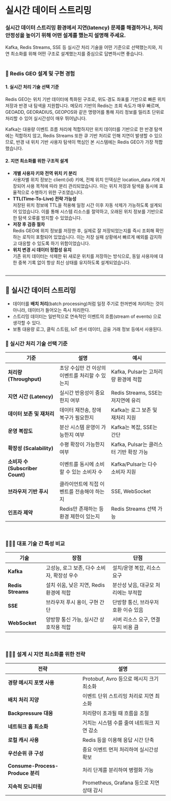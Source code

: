 # 실시간 데이터 스트리밍
### 실시간 데이터 스트리밍 환경에서 지연(latency) 문제를 해결하거나, 처리 안정성을 높이기 위해 어떤 설계를 했는지 설명해 주세요.
Kafka, Redis Streams, SSE 등 실시간 처리 기술을 어떤 기준으로 선택했는지와, 지연 최소화를 위해 어떤 구조로 설계했는지를 중심으로 답변하시면 좋습니다.
<br/> <br/>

### 🎯 Redis GEO 설계 및 구현 경험
#### 1. 실시간 처리 기술 선택 기준
Redis GEO는 위치 기반 데이터에 특화된 구조로, 위도·경도 좌표를 기반으로 빠른 위치 저장과 반경 내 탐색을 지원합니다. 메모리 기반의 Redis는 조회 속도가 매우 빠르며, GEOADD, GEORADIUS, GEOPOS와 같은 명령어를 통해 지리 정보를 밀리초 단위로 처리할 수 있어 실시간성이 매우 뛰어납니다.

Kafka는 대용량 이벤트 흐름 처리에 적합하지만 위치 데이터를 기반으로 한 반경 탐색에는 적합하지 않고, Redis Streams 또한 큐 기반 처리로 인해 지연이 발생할 수 있으므로, 반경 내 위치 기반 사용자 탐색이 핵심인 본 시스템에는 Redis GEO가 가장 적합했습니다.

#### 2. 지연 최소화를 위한 구조적 설계
- **개별 사용자 키와 전역 위치 키 분리** <br/> 
사용자별 위치 정보는 client:{id} 키에, 전체 위치 인덱싱은 location_data 키에 저장되어 사용 목적에 따라 분리 관리되었습니다. 이는 위치 저장과 탐색을 동시에 효율적으로 수행하기 위한 구조였습니다.
- **TTL(Time-To-Live) 전략 가능성** <br/> 
저장된 위치 정보에 TTL을 적용해 일정 시간 이후 자동 삭제가 가능하도록 설계되어 있었습니다. 이를 통해 시스템 리소스를 절약하고, 오래된 위치 정보를 기반으로 한 탐색 오류를 방지할 수 있었습니다.
- **저장 후 검증 절차** <br/> 
Redis GEO에 위치 정보를 저장한 후, 실제로 잘 저장되었는지를 즉시 조회해 확인하는 로직이 포함되어 있었습니다. 이는 저장 실패 상황에서 빠르게 예외를 감지하고 대응할 수 있도록 하기 위함이었습니다.
- **위치 변경 시 데이터 정합성 유지** <br/> 
기존 위치 데이터는 삭제한 뒤 새로운 위치를 저장하는 방식으로, 동일 사용자에 대한 중복 기록 없이 항상 최신 상태를 유지하도록 설계되었습니다.
<br/> <br/> 

---

## 🌱 실시간 데이터 스트리밍
- 데이터를 **배치 처리**(batch processing)처럼 일정 주기로 한꺼번에 처리하는 것이 아니라, 데이터가 들어오는 즉시 처리한다.
- 스트리밍 데이터는 일반적으로 연속적인 이벤트의 흐름(stream of events) 으로 생각할 수 있다.
- 보통 대용량 로그, 클릭 스트림, IoT 센서 데이터, 금융 거래 정보 등에서 사용된다.

### 🥕 실시간 처리 기술 선택 기준
| 기준 | 설명 | 예시 |
|------|------|------|
| **처리량 (Throughput)** | 초당 수십만 건 이상의 이벤트를 처리할 수 있는지 | Kafka, Pulsar는 고처리량 환경에 적합 |
| **지연 시간 (Latency)** | 실시간 반응성이 중요한지 여부 | Redis Streams, SSE는 저지연에 유리 |
| **데이터 보존 및 재처리** | 데이터 재전송, 장애 복구가 필요한지 | Kafka는 로그 보존 및 재처리 지원 |
| **운영 복잡도** | 분산 시스템 운영이 가능한지 여부 | Kafka는 복잡, SSE는 간단 |
| **확장성 (Scalability)** | 수평 확장이 가능한지 여부 | Kafka, Pulsar는 클러스터 기반 확장 가능 |
| **소비자 수 (Subscriber Count)** | 이벤트를 동시에 소비할 수 있는 소비자 수 | Kafka/Pulsar는 다수 소비자 지원 |
| **브라우저 기반 푸시** | 클라이언트에 직접 이벤트를 전송해야 하는지 | SSE, WebSocket |
| **인프라 제약** | Redis만 존재하는 등 환경 제한이 있는지 | Redis Streams 선택 가능 |
<br/>

### 🧑🏻‍🌾 대표 기술 간 특성 비교
| 기술 | 장점 | 단점 |
|------|------|------|
| **Kafka** | 고성능, 로그 보존, 다수 소비자, 확장성 우수 | 설치/운영 복잡, 리소스 요구 |
| **Redis Streams** | 설치 쉬움, 낮은 지연, Redis 환경에 적합 | 분산성 낮음, 대규모 처리에는 부적합 |
| **SSE** | 브라우저 푸시 용이, 구현 간단 | 단방향 통신, 브라우저 호환 이슈 있음 |
| **WebSocket** | 양방향 통신 가능, 실시간 상호작용 적합 | 서버 리소스 요구, 연결 유지 비용 큼 |
<br/>

### 🧑🏻‍🌾 설계 시 지연 최소화를 위한 전략
| 전략 | 설명 |
|------|------|
| **경량 메시지 포맷 사용** | Protobuf, Avro 등으로 메시지 크기 최소화 |
| **배치 처리 지양** | 이벤트 단위 스트리밍 처리로 지연 최소화 |
| **Backpressure 대응** | 처리량이 초과될 때 흐름을 조절 |
| **네트워크 홉 최소화** | 거치는 시스템 수를 줄여 네트워크 지연 감소 |
| **로컬 캐시 사용** | Redis 등을 이용해 응답 시간 단축 |
| **우선순위 큐 구성** | 중요 이벤트 먼저 처리하여 실시간성 확보 |
| **Consume-Process-Produce 분리** | 처리 단계를 분리하여 병렬화 가능 |
| **지속적 모니터링** | Prometheus, Grafana 등으로 지연 상태 감시 |
